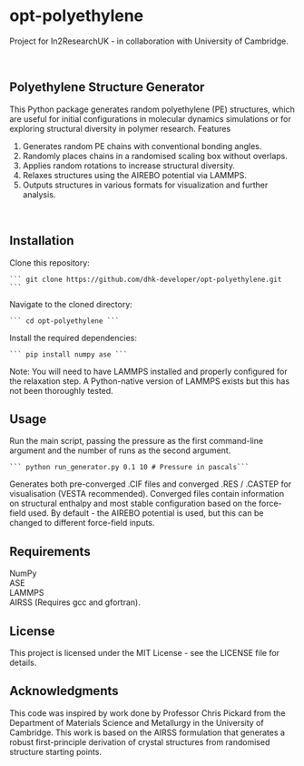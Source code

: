 # opt-polyethylene
  Project for In2ResearchUK - in collaboration with University of Cambridge.

</br>

## Polyethylene Structure Generator

This Python package generates random polyethylene (PE) structures, which are useful for initial configurations in molecular dynamics simulations or for exploring structural diversity in polymer research.
Features

  1. Generates random PE chains with conventional bonding angles.
  2. Randomly places chains in a randomised scaling box without overlaps.
  3. Applies random rotations to increase structural diversity.
  4. Relaxes structures using the AIREBO potential via LAMMPS.
  5. Outputs structures in various formats for visualization and further analysis.
</br>

## Installation

  Clone this repository:
    
    ``` git clone https://github.com/dhk-developer/opt-polyethylene.git ```

  Navigate to the cloned directory:
    
    ``` cd opt-polyethylene ```

  Install the required dependencies:
    
    ``` pip install numpy ase ```

  Note: You will need to have LAMMPS installed and properly configured for the relaxation step. A Python-native version of LAMMPS exists but this has not been thoroughly tested.
</br>

## Usage

  Run the main script, passing the pressure as the first command-line argument and the number of runs as the second argument. 
    
    ``` python run_generator.py 0.1 10 # Pressure in pascals``` 

  Generates both pre-converged .CIF files and converged .RES / .CASTEP for visualisation (VESTA recommended). Converged files contain information on structural enthalpy and most stable configuration based on the force-field 
  used. By default - the AIREBO potential is used, but this can be changed to different force-field inputs.
</br>

## Requirements

  NumPy  
  ASE  
  LAMMPS  
  AIRSS (Requires gcc and gfortran).
</br>

## License

  This project is licensed under the MIT License - see the LICENSE file for details.
</br>

## Acknowledgments
  
  This code was inspired by work done by Professor Chris Pickard from the Department of Materials Science and Metallurgy in the University of Cambridge. This work is based on the AIRSS formulation that generates a robust      first-principle derivation of crystal structures from randomised structure starting points.
